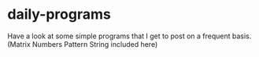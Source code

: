 # daily-programs
Have a look at some simple programs that I get to post on a frequent basis.
(Matrix Numbers Pattern String included here)
